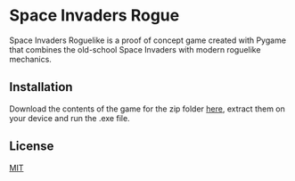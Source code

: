 # Space Invaders Rogue

Space Invaders Roguelike is a proof of concept game created with Pygame that combines the old-school Space Invaders with modern roguelike mechanics.

## Installation

Download the contents of the game for the zip folder [here](https://drive.google.com/file/d/1QDRPSVPvCr6OWXxALmbpBspso171sPqX/view?usp=sharing), extract them on your device and run the .exe file.

## License

[MIT](https://choosealicense.com/licenses/mit/)
